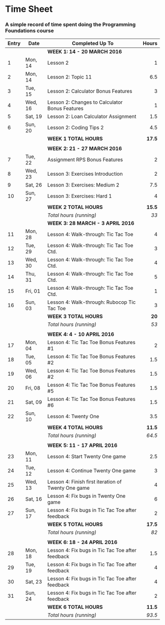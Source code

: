 # Time Sheet

### A simple record of time spent doing the Programming Foundations course

| Entry | Date    | Completed Up To                                     | Hours     |
| ----- | --------| --------------------------------------------------- | --------: |
|       |         | **WEEK 1: 14 - 20 MARCH 2016**                      |           |
| 1     | Mon, 14 | Lesson 2                                            | 1         |
| 2     | Mon, 14 | Lesson 2: Topic 11                                  | 6.5       |
| 3     | Tue, 15 | Lesson 2: Calculator Bonus Features                 | 3         |
| 4     | Wed, 16 | Lesson 2: Changes to Calculator Bonus Features      | 1         |
| 5     | Sat, 19 | Lesson 2: Loan Calculator Assignment                | 1.5       |
| 6     | Sun, 20 | Lesson 2: Coding Tips 2                             | 4.5       |
|       |         | **WEEK 1 TOTAL HOURS**                              | **17.5**  |
|       |         |                                                     |           |
|       |         | **WEEK 2: 21 - 27 MARCH 2016**                      |           |
| 7     | Tue, 22 | Assignment RPS Bonus Features                       | 2         |
| 8     | Wed, 23 | Lesson 3: Exercises Introduction                    | 2         |
| 9     | Sat, 26 | Lesson 3: Exercises: Medium 2                       | 7.5       |
| 10    | Sun, 27 | Lesson 3: Exercises: Hard 1                         | 4         |
|       |         | **WEEK 2 TOTAL HOURS**                              | **15.5**  |
|       |         | *Total hours (running)*                             | *33*      |
|       |         | **WEEK 3: 28 MARCH - 3 APRIL 2016**                 |           |
| 11    | Mon, 28 | Lesson 4: Walk-through: Tic Tac Toe                 | 4         |
| 12    | Tue, 29 | Lesson 4: Walk-through: Tic Tac Toe Ctd.            | 3         |
| 13    | Wed, 30 | Lesson 4: Walk-through: Tic Tac Toe Ctd.            | 4         |
| 14    | Thu, 31 | Lesson 4: Walk-through: Tic Tac Toe Ctd.            | 5         |
| 15    | Fri, 01 | Lesson 4: Walk-through: Tic Tac Toe Ctd.            | 1         |
| 16    | Sun, 03 | Lesson 4: Walk-through: Rubocop Tic Tac Toe         | 3         |
|       |         | **WEEK 3 TOTAL HOURS**                              | **20**    |
|       |         | *Total hours (running)*                             | *53*      |
|       |         |                                                     |           |
|       |         | **WEEK 4: 4 - 10 APRIL 2016**                       |           |
| 17    | Mon, 04 | Lesson 4: Tic Tac Toe Bonus Features #1             | 2         |
| 18    | Tue, 05 | Lesson 4: Tic Tac Toe Bonus Features #2             | 1.5       |
| 19    | Wed, 06 | Lesson 4: Tic Tac Toe Bonus Features #2             | 1.5       |
| 20    | Fri, 08 | Lesson 4: Tic Tac Toe Bonus Features #5             | 1.5       |
| 21    | Sat, 09 | Lesson 4: Tic Tac Toe Bonus Features #6             | 1.5       |
| 22    | Sun, 10 | Lesson 4: Twenty One                                | 3.5       |
|       |         | **WEEK 4 TOTAL HOURS**                              | **11.5**  |
|       |         | *Total hours (running)*                             | *64.5*    |
|       |         |                                                     |           |
|       |         | **WEEK 5: 11 - 17 APRIL 2016**                      |           |
| 23    | Mon, 11 | Lesson 4: Start Twenty One game                     | 2.5       |
| 24    | Tue, 12 | Lesson 4: Continue Twenty One game                  | 3         |
| 25    | Wed, 13 | Lesson 4: Finish first iteration of Twenty One game | 4         |
| 26    | Sat, 16 | Lesson 4: Fix bugs in Twenty One game               | 6         |
| 27    | Sun, 17 | Lesson 4: Fix bugs in Tic Tac Toe after feedback    | 2         |
|       |         | **WEEK 5 TOTAL HOURS**                              | **17.5**  |
|       |         | *Total hours (running)*                             | *82*      |
|       |         |                                                     |           |
|       |         | **WEEK 6: 18 - 24 APRIL 2016**                      |           |
| 28    | Mon, 18 | Lesson 4: Fix bugs in Tic Tac Toe after feedback    | 1.5       |
| 29    | Tue, 19 | Lesson 4: Fix bugs in Tic Tac Toe after feedback    | 4         |
| 30    | Sat, 23 | Lesson 4: Fix bugs in Tic Tac Toe after feedback    | 4         |
| 31    | Sun, 24 | Lesson 4: Fix bugs in Tic Tac Toe after feedback    | 2         |
|       |         | **WEEK 6 TOTAL HOURS**                              | **11.5**  |
|       |         | *Total hours (running)*                             | *93.5*    |